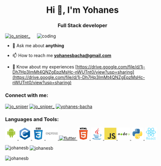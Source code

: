 <h1 align="center">Hi 👋, I'm Yohanes</h1>
<h3 align="center">Full Stack developer</h3>
<img align="right" alt="coding" width="400" src="https://cdn.dribbble.com/users/1162077/screenshots/3848914/programmer.gif">


<p align="left"> <a href="https://twitter.com/jo_sniper_" target="blank"><img src="https://img.shields.io/twitter/follow/jo_sniper_?logo=twitter&style=for-the-badge" alt="jo_sniper_" /></a> </p>

- 💬 Ask me about **anything**

- 📫 How to reach me **yohanesbacha@gmail.com**

- 📄 Know about my experiences [https://drive.google.com/file/d/1j-Dh7Hp3ImMt4QNZgEpzMsHc-nWUTnt0/view?usp=sharing](https://drive.google.com/file/d/1j-Dh7Hp3ImMt4QNZgEpzMsHc-nWUTnt0/view?usp=sharing)

<h3 align="left">Connect with me:</h3>
<p align="left">
<a href="https://codepen.io/jo_sniper" target="blank"><img align="center" src="https://raw.githubusercontent.com/rahuldkjain/github-profile-readme-generator/master/src/images/icons/Social/codepen.svg" alt="jo_sniper" height="30" width="40" /></a>
<a href="https://twitter.com/jo_sniper_" target="blank"><img align="center" src="https://raw.githubusercontent.com/rahuldkjain/github-profile-readme-generator/master/src/images/icons/Social/twitter.svg" alt="jo_sniper_" height="30" width="40" /></a>
<a href="https://linkedin.com/in/yohanes-bacha" target="blank"><img align="center" src="https://raw.githubusercontent.com/rahuldkjain/github-profile-readme-generator/master/src/images/icons/Social/linked-in-alt.svg" alt="yohanes-bacha" height="30" width="40" /></a>
</p>

<h3 align="left">Languages and Tools:</h3>
<p align="left"> <a href="https://developer.android.com" target="_blank" rel="noreferrer"> <img src="https://raw.githubusercontent.com/devicons/devicon/master/icons/android/android-original-wordmark.svg" alt="android" width="40" height="40"/> </a> <a href="https://www.cprogramming.com/" target="_blank" rel="noreferrer"> <img src="https://raw.githubusercontent.com/devicons/devicon/master/icons/c/c-original.svg" alt="c" width="40" height="40"/> </a> <a href="https://www.w3schools.com/css/" target="_blank" rel="noreferrer"> <img src="https://raw.githubusercontent.com/devicons/devicon/master/icons/css3/css3-original-wordmark.svg" alt="css3" width="40" height="40"/> </a> <a href="https://expressjs.com" target="_blank" rel="noreferrer"> <img src="https://raw.githubusercontent.com/devicons/devicon/master/icons/express/express-original-wordmark.svg" alt="express" width="40" height="40"/> </a> <a href="https://flutter.dev" target="_blank" rel="noreferrer"> <img src="https://www.vectorlogo.zone/logos/flutterio/flutterio-icon.svg" alt="flutter" width="40" height="40"/> </a> <a href="https://www.w3.org/html/" target="_blank" rel="noreferrer"> <img src="https://raw.githubusercontent.com/devicons/devicon/master/icons/html5/html5-original-wordmark.svg" alt="html5" width="40" height="40"/> </a> <a href="https://www.java.com" target="_blank" rel="noreferrer"> <img src="https://raw.githubusercontent.com/devicons/devicon/master/icons/java/java-original.svg" alt="java" width="40" height="40"/> </a> <a href="https://developer.mozilla.org/en-US/docs/Web/JavaScript" target="_blank" rel="noreferrer"> <img src="https://raw.githubusercontent.com/devicons/devicon/master/icons/javascript/javascript-original.svg" alt="javascript" width="40" height="40"/> </a> <a href="https://nodejs.org" target="_blank" rel="noreferrer"> <img src="https://raw.githubusercontent.com/devicons/devicon/master/icons/nodejs/nodejs-original-wordmark.svg" alt="nodejs" width="40" height="40"/> </a> <a href="https://www.python.org" target="_blank" rel="noreferrer"> <img src="https://raw.githubusercontent.com/devicons/devicon/master/icons/python/python-original.svg" alt="python" width="40" height="40"/> </a> <a href="https://reactjs.org/" target="_blank" rel="noreferrer"> <img src="https://raw.githubusercontent.com/devicons/devicon/master/icons/react/react-original-wordmark.svg" alt="react" width="40" height="40"/> </a> </p>

<p><img align="left" src="https://github-readme-stats.vercel.app/api/top-langs?username=johanesb&show_icons=true&locale=en&layout=compact" alt="johanesb" /></p>

<p>&nbsp;<img align="center" src="https://github-readme-stats.vercel.app/api?username=johanesb&show_icons=true&locale=en" alt="johanesb" /></p>

<p><img align="center" src="https://github-readme-streak-stats.herokuapp.com/?user=johanesb&" alt="johanesb" /></p>
